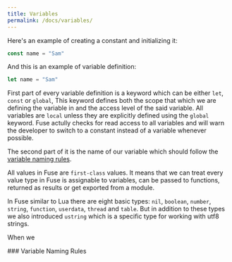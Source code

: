 ```yaml
---
title: Variables
permalink: /docs/variables/
---
```


Here's an example of creating a constant and initializing it:

```rust
const name = "Sam"
```

And this is an example of variable definition:

```rust
let name = "Sam"
```

First part of every variable definition is a keyword which can be either `let`, `const` or `global`, This keyword defines both the scope that which we are defining the variable in and the access level of the said variable.
All variables are `local` unless they are explicitly defined using the `global` keyword.
Fuse actully checks for read access to all variables and will warn the developer to switch to a constant instead of a variable whenever possible.

The second part of it is the name of our variable which should follow the [variable naming rules](#naming).

All values in Fuse are `first-class` values. It means that we can treat every value type in Fuse is assignable to variables, can be passed to functions, returned as results or get exported from a module.

In Fuse similar to Lua there are eight basic types: `nil`, `boolean`, `number`, `string`, `function`, `userdata`, `thread` and `table`. But in addition to these types we also introduced `ustring` which is a specific type for working with utf8 strings.

When we

<a name="naming" />
### Variable Naming Rules

